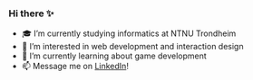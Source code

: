### Hi there ✨


- 🎓 I’m currently studying informatics at NTNU Trondheim
- 👀 I’m interested in web development and interaction design
- 🌱 I’m currently learning about game development
- 📫 Message me on [LinkedIn](https://www.linkedin.com/in/theakarinfladby/)!

<!--
**thea-fladby/thea-fladby** is a ✨ _special_ ✨ repository because its `README.md` (this file) appears on your GitHub profile.

Here are some ideas to get you started:

- 🔭 I’m currently working on ...
- 🌱 I’m currently learning web development
- 👯 I’m looking to collaborate on ...
- 🤔 I’m looking for help with ...
- 💬 Ask me about ...
- 📫 How to reach me: ...
- 😄 Pronouns: ...
- ⚡ Fun fact: ...
-->
